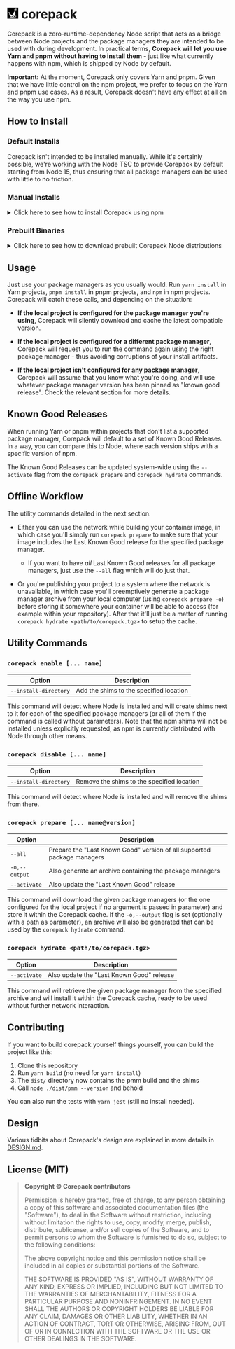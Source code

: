 # <img src="./icon.svg" height="25" /> corepack

Corepack is a zero-runtime-dependency Node script that acts as a bridge between Node projects and the package managers they are intended to be used with during development. In practical terms, **Corepack will let you use Yarn and pnpm without having to install them** - just like what currently happens with npm, which is shipped by Node by default.

**Important:** At the moment, Corepack only covers Yarn and pnpm. Given that we have little control on the npm project, we prefer to focus on the Yarn and pnpm use cases. As a result, Corepack doesn't have any effect at all on the way you use npm.

## How to Install

### Default Installs

Corepack isn't intended to be installed manually. While it's certainly possible, we're working with the Node TSC to provide Corepack by default starting from Node 15, thus ensuring that all package managers can be used with little to no friction.

### Manual Installs

<details>
<summary>Click here to see how to install Corepack using npm</summary>

First uninstall your global Yarn and pnpm binaries (just leave npm). In general, you'd do this by running the following command:

```shell
npm uninstall -g yarn pnpm

# That should be enough, but if you installed Yarn without going through npm it might
# be more tedious - for example, you might need to run `brew uninstall yarn` as well.
```

Then install Corepack:

```shell
npm install -g corepack
```

We do acknowledge the irony and overhead of using npm to install Corepack, which is at least part of why the preferred option is to use the Corepack version that will be distributed along with Node itself.

</details>

### Prebuilt Binaries

<details>
<summary>Click here to see how to download prebuilt Corepack Node distributions</summary>

We have a few prebuilt Node binaries (based on the [following branch](https://github.com/arcanis/node/tree/mael/pmm)) that you can just download, unpack somewhere, and add to your `PATH` environment variable.

1. Go to [this page](https://github.com/arcanis/pmm/actions?query=workflow%3ABuild)
2. Open the latest build (the one at the top)
3. Download the right artifact (Linux or Darwin)
4. Unzip the artifact, then untar it
5. Add the `node-v15.0.0-nightlyYYYY-MM-DDXXXX-linux-x64/bin` directory to your `$PATH`

</details>

## Usage

Just use your package managers as you usually would. Run `yarn install` in Yarn projects, `pnpm install` in pnpm projects, and `npm` in npm projects. Corepack will catch these calls, and depending on the situation:

- **If the local project is configured for the package manager you're using**, Corepack will silently download and cache the latest compatible version.

- **If the local project is configured for a different package manager**, Corepack will request you to run the command again using the right package manager - thus avoiding corruptions of your install artifacts.

- **If the local project isn't configured for any package manager**, Corepack will assume that you know what you're doing, and will use whatever package manager version has been pinned as "known good release". Check the relevant section for more details.

## Known Good Releases

When running Yarn or pnpm within projects that don't list a supported package manager, Corepack will default to a set of Known Good Releases. In a way, you can compare this to Node, where each version ships with a specific version of npm.

The Known Good Releases can be updated system-wide using the `--activate` flag from the `corepack prepare` and `corepack hydrate` commands.

## Offline Workflow

The utility commands detailed in the next section.

- Either you can use the network while building your container image, in which case you'll simply run `corepack prepare` to make sure that your image includes the Last Known Good release for the specified package manager.

  - If you want to have *all* Last Known Good releases for all package managers, just use the `--all` flag which will do just that.

- Or you're publishing your project to a system where the network is unavailable, in which case you'll preemptively generate a package manager archive from your local computer (using `corepack prepare -o`) before storing it somewhere your container will be able to access (for example within your repository). After that it'll just be a matter of running `corepack hydrate <path/to/corepack.tgz>` to setup the cache.

## Utility Commands

### `corepack enable [... name]`

| Option | Description |
| --- | --- |
| `--install-directory` | Add the shims to the specified location |

This command will detect where Node is installed and will create shims next to it for each of the specified package managers (or all of them if the command is called without parameters). Note that the npm shims will not be installed unless explicitly requested, as npm is currently distributed with Node through other means.

### `corepack disable [... name]`

| Option | Description |
| --- | --- |
| `--install-directory` | Remove the shims to the specified location |

This command will detect where Node is installed and will remove the shims from there.

### `corepack prepare [... name@version]`

| Option | Description |
| --- | --- |
| `--all` | Prepare the "Last Known Good" version of all supported package managers |
| `-o,--output` | Also generate an archive containing the package managers |
| `--activate` | Also update the "Last Known Good" release |

This command will download the given package managers (or the one configured for the local project if no argument is passed in parameter) and store it within the Corepack cache. If the `-o,--output` flag is set (optionally with a path as parameter), an archive will also be generated that can be used by the `corepack hydrate` command.

### `corepack hydrate <path/to/corepack.tgz>`

| Option | Description |
| --- | --- |
| `--activate` | Also update the "Last Known Good" release |

This command will retrieve the given package manager from the specified archive and will install it within the Corepack cache, ready to be used without further network interaction.

## Contributing

If you want to build corepack yourself things yourself, you can build the project like this:

1. Clone this repository
2. Run `yarn build` (no need for `yarn install`)
3. The `dist/` directory now contains the pmm build and the shims
4. Call `node ./dist/pmm --version` and behold

You can also run the tests with `yarn jest` (still no install needed).

## Design

Various tidbits about Corepack's design are explained in more details in [DESIGN.md](/DESIGN.md).

## License (MIT)

> **Copyright © Corepack contributors**
>
> Permission is hereby granted, free of charge, to any person obtaining a copy of this software and associated documentation files (the "Software"), to deal in the Software without restriction, including without limitation the rights to use, copy, modify, merge, publish, distribute, sublicense, and/or sell copies of the Software, and to permit persons to whom the Software is furnished to do so, subject to the following conditions:
>
> The above copyright notice and this permission notice shall be included in all copies or substantial portions of the Software.
>
> THE SOFTWARE IS PROVIDED "AS IS", WITHOUT WARRANTY OF ANY KIND, EXPRESS OR IMPLIED, INCLUDING BUT NOT LIMITED TO THE WARRANTIES OF MERCHANTABILITY, FITNESS FOR A PARTICULAR PURPOSE AND NONINFRINGEMENT. IN NO EVENT SHALL THE AUTHORS OR COPYRIGHT HOLDERS BE LIABLE FOR ANY CLAIM, DAMAGES OR OTHER LIABILITY, WHETHER IN AN ACTION OF CONTRACT, TORT OR OTHERWISE, ARISING FROM, OUT OF OR IN CONNECTION WITH THE SOFTWARE OR THE USE OR OTHER DEALINGS IN THE SOFTWARE.
